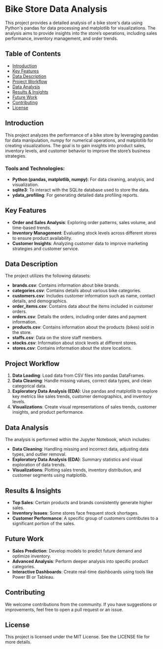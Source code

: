 
# Bike Store Data Analysis

This project provides a detailed analysis of a bike store's data using Python's pandas for data processing and matplotlib for visualizations. The analysis aims to provide insights into the store’s operations, including sales performance, inventory management, and order trends.

## Table of Contents
- [Introduction](#introduction)
- [Key Features](#key-features)
- [Data Description](#data-description)
- [Project Workflow](#project-workflow)
- [Data Analysis](#data-analysis)
- [Results & Insights](#results--insights)
- [Future Work](#future-work)
- [Contributing](#contributing)
- [License](#license)

## Introduction
This project analyzes the performance of a bike store by leveraging pandas for data manipulation, numpy for numerical operations, and matplotlib for creating visualizations. The goal is to gain insights into product sales, inventory levels, and customer behavior to improve the store’s business strategies.

### Tools and Technologies:
- **Python (pandas, matplotlib, numpy)**: For data cleaning, analysis, and visualization.
- **sqlite3**: To interact with the SQLite database used to store the data.
- **ydata_profiling**: For generating detailed data profiling reports.

## Key Features
- **Order and Sales Analysis**: Exploring order patterns, sales volume, and time-based trends.
- **Inventory Management**: Evaluating stock levels across different stores to ensure product availability.
- **Customer Insights**: Analyzing customer data to improve marketing strategies and customer service.

## Data Description
The project utilizes the following datasets:
- **brands.csv**: Contains information about bike brands.
- **categories.csv**: Contains details about various bike categories.
- **customers.csv**: Includes customer information such as name, contact details, and demographics.
- **order_items.csv**: Contains data about the items included in customer orders.
- **orders.csv**: Details the orders, including order dates and payment information.
- **products.csv**: Contains information about the products (bikes) sold in the store.
- **staffs.csv**: Data on the store staff members.
- **stocks.csv**: Information about stock levels at different stores.
- **stores.csv**: Contains information about the store locations.

## Project Workflow
1. **Data Loading**: Load data from CSV files into pandas DataFrames.
2. **Data Cleaning**: Handle missing values, correct data types, and clean categorical data.
3. **Exploratory Data Analysis (EDA)**: Use pandas and matplotlib to explore key metrics like sales trends, customer demographics, and inventory levels.
4. **Visualizations**: Create visual representations of sales trends, customer insights, and product performance.

## Data Analysis
The analysis is performed within the Jupyter Notebook, which includes:
- **Data Cleaning**: Handling missing and incorrect data, adjusting data types, and outlier removal.
- **Exploratory Data Analysis (EDA)**: Summary statistics and visual exploration of data trends.
- **Visualizations**: Plotting sales trends, inventory distribution, and customer segments using matplotlib.

## Results & Insights
- **Top Sales**: Certain products and brands consistently generate higher sales.
- **Inventory Issues**: Some stores face frequent stock shortages.
- **Customer Performance**: A specific group of customers contributes to a significant portion of the sales.

## Future Work
- **Sales Prediction**: Develop models to predict future demand and optimize inventory.
- **Advanced Analysis**: Perform deeper analysis into specific product categories.
- **Interactive Dashboards**: Create real-time dashboards using tools like Power BI or Tableau.

## Contributing
We welcome contributions from the community. If you have suggestions or improvements, feel free to open a pull request or an issue.

## License
This project is licensed under the MIT License. See the LICENSE file for more details.



